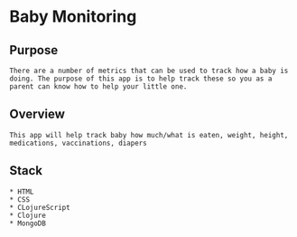 # Baby Monitoring 


## Purpose
    There are a number of metrics that can be used to track how a baby is doing. The purpose of this app is to help track these so you as a parent can know how to help your little one.


## Overview
    This app will help track baby how much/what is eaten, weight, height, medications, vaccinations, diapers

## Stack 
    * HTML 
    * CSS
    * CLojureScript
    * Clojure
    * MongoDB 